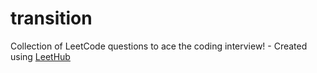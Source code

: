 # transition
Collection of LeetCode questions to ace the coding interview! - Created using [LeetHub](https://github.com/QasimWani/LeetHub)
